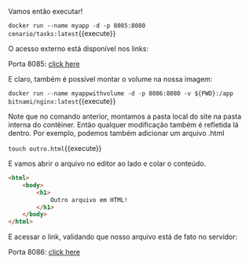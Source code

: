 Vamos então executar!

`docker run --name myapp -d -p 8085:8080 cenario/tasks:latest`{{execute}}

O acesso externo está disponível nos links:

Porta 8085: [click here]({{TRAFFIC_HOST1_8085}}/index.html)

E claro, também é possível montar o volume na nossa imagem:

`docker run --name myappwithvolume -d -p 8086:8080 -v ${PWD}:/app bitnami/nginx:latest`{{execute}}

Note que no comando anterior, montamos a pasta local do site na pasta interna do contêiner. Então qualquer modificação também é refletida lá dentro. Por exemplo, podemos também adicionar um arquivo .html

`touch outro.html`{{execute}}

E vamos abrir o arquivo no editor ao lado e colar o conteúdo.

```html
<html>
    <body>
        <h1>
            Outro arquivo em HTML!
        </h1>
    </body>
</html>
```

E acessar o link, validando que nosso arquivo está de fato no servidor:

Porta 8086: [click here]({{TRAFFIC_HOST1_8086}}/outro.html)
